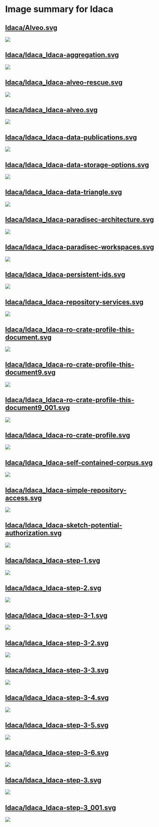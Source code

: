 # Image summary for ldaca

## [ldaca/Alveo.svg](./Alveo.svg)



<img src="Alveo.svg">

## [ldaca/ldaca_ldaca-aggregation.svg](./ldaca_ldaca-aggregation.svg)



<img src="ldaca_ldaca-aggregation.svg">

## [ldaca/ldaca_ldaca-alveo-rescue.svg](./ldaca_ldaca-alveo-rescue.svg)



<img src="ldaca_ldaca-alveo-rescue.svg">

## [ldaca/ldaca_ldaca-alveo.svg](./ldaca_ldaca-alveo.svg)



<img src="ldaca_ldaca-alveo.svg">

## [ldaca/ldaca_ldaca-data-publications.svg](./ldaca_ldaca-data-publications.svg)



<img src="ldaca_ldaca-data-publications.svg">

## [ldaca/ldaca_ldaca-data-storage-options.svg](./ldaca_ldaca-data-storage-options.svg)



<img src="ldaca_ldaca-data-storage-options.svg">

## [ldaca/ldaca_ldaca-data-triangle.svg](./ldaca_ldaca-data-triangle.svg)



<img src="ldaca_ldaca-data-triangle.svg">

## [ldaca/ldaca_ldaca-paradisec-architecture.svg](./ldaca_ldaca-paradisec-architecture.svg)



<img src="ldaca_ldaca-paradisec-architecture.svg">

## [ldaca/ldaca_ldaca-paradisec-workspaces.svg](./ldaca_ldaca-paradisec-workspaces.svg)



<img src="ldaca_ldaca-paradisec-workspaces.svg">

## [ldaca/ldaca_ldaca-persistent-ids.svg](./ldaca_ldaca-persistent-ids.svg)



<img src="ldaca_ldaca-persistent-ids.svg">

## [ldaca/ldaca_ldaca-repository-services.svg](./ldaca_ldaca-repository-services.svg)



<img src="ldaca_ldaca-repository-services.svg">

## [ldaca/ldaca_ldaca-ro-crate-profile-this-document.svg](./ldaca_ldaca-ro-crate-profile-this-document.svg)



<img src="ldaca_ldaca-ro-crate-profile-this-document.svg">

## [ldaca/ldaca_ldaca-ro-crate-profile-this-document9.svg](./ldaca_ldaca-ro-crate-profile-this-document9.svg)



<img src="ldaca_ldaca-ro-crate-profile-this-document9.svg">

## [ldaca/ldaca_ldaca-ro-crate-profile-this-document9_001.svg](./ldaca_ldaca-ro-crate-profile-this-document9_001.svg)



<img src="ldaca_ldaca-ro-crate-profile-this-document9_001.svg">

## [ldaca/ldaca_ldaca-ro-crate-profile.svg](./ldaca_ldaca-ro-crate-profile.svg)



<img src="ldaca_ldaca-ro-crate-profile.svg">

## [ldaca/ldaca_ldaca-self-contained-corpus.svg](./ldaca_ldaca-self-contained-corpus.svg)



<img src="ldaca_ldaca-self-contained-corpus.svg">

## [ldaca/ldaca_ldaca-simple-repository-access.svg](./ldaca_ldaca-simple-repository-access.svg)



<img src="ldaca_ldaca-simple-repository-access.svg">

## [ldaca/ldaca_ldaca-sketch-potential-authorization.svg](./ldaca_ldaca-sketch-potential-authorization.svg)



<img src="ldaca_ldaca-sketch-potential-authorization.svg">

## [ldaca/ldaca_ldaca-step-1.svg](./ldaca_ldaca-step-1.svg)



<img src="ldaca_ldaca-step-1.svg">

## [ldaca/ldaca_ldaca-step-2.svg](./ldaca_ldaca-step-2.svg)



<img src="ldaca_ldaca-step-2.svg">

## [ldaca/ldaca_ldaca-step-3-1.svg](./ldaca_ldaca-step-3-1.svg)



<img src="ldaca_ldaca-step-3-1.svg">

## [ldaca/ldaca_ldaca-step-3-2.svg](./ldaca_ldaca-step-3-2.svg)



<img src="ldaca_ldaca-step-3-2.svg">

## [ldaca/ldaca_ldaca-step-3-3.svg](./ldaca_ldaca-step-3-3.svg)



<img src="ldaca_ldaca-step-3-3.svg">

## [ldaca/ldaca_ldaca-step-3-4.svg](./ldaca_ldaca-step-3-4.svg)



<img src="ldaca_ldaca-step-3-4.svg">

## [ldaca/ldaca_ldaca-step-3-5.svg](./ldaca_ldaca-step-3-5.svg)



<img src="ldaca_ldaca-step-3-5.svg">

## [ldaca/ldaca_ldaca-step-3-6.svg](./ldaca_ldaca-step-3-6.svg)



<img src="ldaca_ldaca-step-3-6.svg">

## [ldaca/ldaca_ldaca-step-3.svg](./ldaca_ldaca-step-3.svg)



<img src="ldaca_ldaca-step-3.svg">

## [ldaca/ldaca_ldaca-step-3_001.svg](./ldaca_ldaca-step-3_001.svg)



<img src="ldaca_ldaca-step-3_001.svg">

